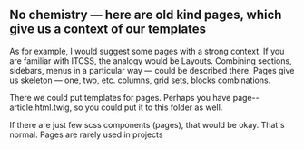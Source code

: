 ## No chemistry — here are old kind pages, which give us a context of our templates

As for example, I would suggest some pages with a strong context. If you are familiar
with ITCSS, the analogy would be Layouts. Combining sections, sidebars, menus in a particular way — could be described there. Pages give us skeleton —
one, two, etc. columns, grid sets, blocks combinations.

There we could put templates for pages. Perhaps you have page--article.html.twig,
so you could put it to this folder as well.

If there are just few scss components (pages), that would be okay. That's normal. Pages are rarely used in projects
